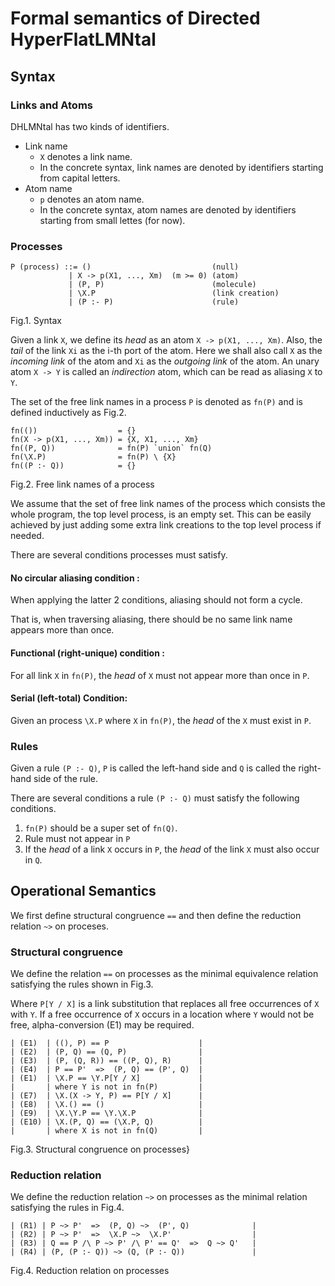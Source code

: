 # Formal semantics of Directed HyperFlatLMNtal 

## Syntax

### Links and Atoms

DHLMNtal has two kinds of identifiers.

- Link name
  - `X` denotes a link name.
  - In the concrete syntax, link names are denoted by identifiers starting from capital letters.
- Atom name
  - `p` denotes an atom name.
  - In the concrete syntax, atom names are denoted by identifiers starting from small lettes (for now).

### Processes

```
P (process) ::= ()                           (null)
             | X -> p(X1, ..., Xm)  (m >= 0) (atom)
             | (P, P)                        (molecule)
             | \X.P                          (link creation)
             | (P :- P)                      (rule)
```
Fig.1. Syntax

Given a link `X`, we define its _head_ as an atom `X -> p(X1, ..., Xm)`.
Also, the _tail_ of the link `Xi` as the i-th port of the atom.
Here we shall also call `X` as the _incoming link_ of the atom and `Xi` as the _outgoing link_ of the atom.
An unary atom `X -> Y` is called an _indirection_ atom, which can be read as aliasing `X` to `Y`.

The set of the free link names in a process `P` is denoted as `fn(P)` and is defined inductively as Fig.2.

```
fn(())                  = {}
fn(X -> p(X1, ..., Xm)) = {X, X1, ..., Xm}
fn((P, Q))              = fn(P) `union` fn(Q)
fn(\X.P)                = fn(P) \ {X}
fn((P :- Q))            = {}
```
Fig.2. Free link names of a process

We assume that the set of free link names of the process which consists the whole program, the top level process, is an empty set. This can be easily achieved by just adding some extra link creations to the top level process if needed.

There are several conditions processes must satisfy.

#### No circular aliasing condition :
When applying the latter 2 conditions,
aliasing should not form a cycle.

That is, when traversing aliasing, there should be no same link name appears more than once. 

#### Functional (right-unique) condition :
For all link `X` in `fn(P)`, 
the _head_ of `X` must not appear more than once in `P`. 

#### Serial (left-total) Condition:
Given an process `\X.P` where `X` in `fn(P)`, the _head_ of the `X` must exist in `P`.

### Rules
Given a rule `(P :- Q)`, `P` is called the left-hand side and `Q` is called the right-hand side of the rule.

There are several conditions a rule `(P :- Q)` must satisfy the following conditions.

1. `fn(P)` should be a super set of `fn(Q)`.
1. Rule must not appear in `P`
1. If the _head_ of a link `X` occurs in `P`, the _head_ of the link `X` must also occur in `Q`.

## Operational Semantics

We first define structural congruence `==` and then define the reduction relation `~>` on proceses.

### Structural congruence

We define the relation `==` on processes as the minimal equivalence relation satisfying the rules shown in Fig.3.

Where `P[Y / X]` is a link substitution that replaces all free occurrences of `X` with `Y`.
If a free occurrence of `X` occurs in a location where `Y` would not be free, alpha-conversion (E1) may be required.

```
| (E1)  | ((), P) == P                    |
| (E2)  | (P, Q) == (Q, P)                |
| (E3)  | (P, (Q, R)) == ((P, Q), R)      |
| (E4)  | P == P'  =>  (P, Q) == (P', Q)  |
| (E1)  | \X.P == \Y.P[Y / X]             |
|       | where Y is not in fn(P)         |
| (E7)  | \X.(X -> Y, P) == P[Y / X]      |
| (E8)  | \X.() == ()                     |
| (E9)  | \X.\Y.P == \Y.\X.P              |
| (E10) | \X.(P, Q) == (\X.P, Q)          |
|       | where X is not in fn(Q)         |
```
Fig.3. Structural congruence on processes}

### Reduction relation

We define the reduction relation `~>` on processes as the minimal relation satisfying the rules in Fig.4.

```
| (R1) | P ~> P'  =>  (P, Q) ~>  (P', Q)              |
| (R2) | P ~> P'  =>  \X.P ~>  \X.P'                  |
| (R3) | Q == P /\ P ~> P' /\ P' == Q'  =>  Q ~> Q'   |
| (R4) | (P, (P :- Q)) ~> (Q, (P :- Q))               |
```
Fig.4. Reduction relation on processes




